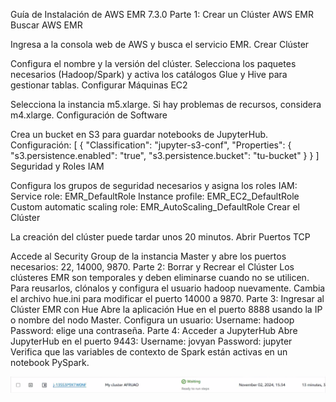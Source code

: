 Guía de Instalación de AWS EMR 7.3.0
Parte 1: Crear un Clúster AWS EMR
Buscar AWS EMR

Ingresa a la consola web de AWS y busca el servicio EMR.
Crear Clúster

Configura el nombre y la versión del clúster.
Selecciona los paquetes necesarios (Hadoop/Spark) y activa los catálogos Glue y Hive para gestionar tablas.
Configurar Máquinas EC2

Selecciona la instancia m5.xlarge. Si hay problemas de recursos, considera m4.xlarge.
Configuración de Software

Crea un bucket en S3 para guardar notebooks de JupyterHub.
Configuración:
[
    {
        "Classification": "jupyter-s3-conf",
        "Properties": {
            "s3.persistence.enabled": "true",
            "s3.persistence.bucket": "tu-bucket"
        }
    }
]
Seguridad y Roles IAM

Configura los grupos de seguridad necesarios y asigna los roles IAM:
Service role: EMR_DefaultRole
Instance profile: EMR_EC2_DefaultRole
Custom automatic scaling role: EMR_AutoScaling_DefaultRole
Crear el Clúster

La creación del clúster puede tardar unos 20 minutos.
Abrir Puertos TCP

Accede al Security Group de la instancia Master y abre los puertos necesarios: 22, 14000, 9870.
Parte 2: Borrar y Recrear el Clúster
Los clústeres EMR son temporales y deben eliminarse cuando no se utilicen.
Para reusarlos, clónalos y configura el usuario hadoop nuevamente.
Cambia el archivo hue.ini para modificar el puerto 14000 a 9870.
Parte 3: Ingresar al Clúster EMR con Hue
Abre la aplicación Hue en el puerto 8888 usando la IP o nombre del nodo Master.
Configura un usuario:
Username: hadoop
Password: elige una contraseña.
Parte 4: Acceder a JupyterHub
Abre JupyterHub en el puerto 9443:
Username: jovyan
Password: jupyter
Verifica que las variables de contexto de Spark están activas en un notebook PySpark.

![alt text](image.png)